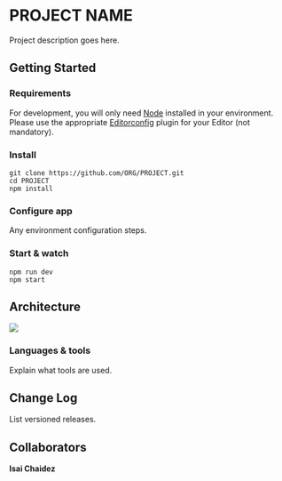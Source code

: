 # PROJECT NAME

Project description goes here.

## Getting Started

### Requirements

For development, you will only need [Node](http://nodejs.org/) installed in your environment.
Please use the appropriate [Editorconfig](http://editorconfig.org/) plugin for your Editor (not mandatory).

### Install

    git clone https://github.com/ORG/PROJECT.git
    cd PROJECT
    npm install

### Configure app

Any environment configuration steps.

### Start & watch

    npm run dev
    npm start

## Architecture

![](./public/Screenshot%202024-05-13%20at%202.01.16 PM.png)

### Languages & tools

Explain what tools are used.

## Change Log

List versioned releases.

## Collaborators

**Isai Chaidez**
